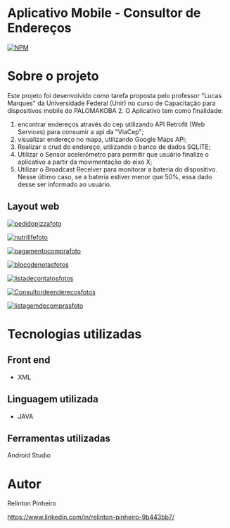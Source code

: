 # Aplicativo Mobile - Consultor de Endereços
[![NPM](https://img.shields.io/npm/l/react)](https://github.com/Relinton/AspNetCorePaginacaoDataTable/blob/main/LICENSE) 

# Sobre o projeto

Este projeto foi desenvolvido como tarefa proposta pelo professor "Lucas Marques" da Universidade Federal (Unir) no curso de Capacitação para dispositivos mobile do PALOMAKOBA 2.
O Aplicativo tem como finalidade: 
1) encontrar endereços através do cep utilizando API Retrofit (Web Services) para consumir a api da "ViaCep";
2) visualizar endereço no mapa, utilizando Google Maps APi;
3) Realizar o crud do endereço, utilizando o banco de dados SQLITE;
4) Utilizar o Sensor acelerômetro para permitir que usuário finalize o aplicativo a partir da movimentação do eixo X;
5) Utilizar o Broadcast Receiver para monitorar a bateria do dispositivo. Nesse último caso, se a bateria estiver menor que 50%, essa dado desse ser informado ao usuário. 

## Layout web
[![pedidopizzafoto](https://user-images.githubusercontent.com/32855779/200724228-36119546-6a5e-4236-b3d4-2a9a0a47488b.PNG)](https://drive.google.com/drive/folders/10r0ATNNcS69s68dmNPH2l3ZTWa-pxyav)

[![nutrilifefoto](https://user-images.githubusercontent.com/32855779/200724283-58eaee72-a365-4593-8a3f-1e89ab238a39.PNG)](https://drive.google.com/drive/folders/10r0ATNNcS69s68dmNPH2l3ZTWa-pxyav)

[![pagamentocomprafoto](https://user-images.githubusercontent.com/32855779/200724310-05c002a1-520b-44ee-866d-1acb9677d9ce.PNG)](https://youtu.be/vt5fpE0bzSY)

[![blocodenotasfotos](https://user-images.githubusercontent.com/32855779/200724442-a16d1c38-ce2f-4533-b5f3-bbeea030a836.PNG)](https://youtu.be/vt5fpE0bzSY)

[![listadecontatosfotos](https://user-images.githubusercontent.com/32855779/200724570-922cc858-19a6-461f-adac-cfd8b20a139f.PNG)](https://youtu.be/vt5fpE0bzSY)

[![Consultordeenderecosfotos](https://user-images.githubusercontent.com/32855779/200724469-c5653dc3-d57c-4e52-8271-622948b8261d.PNG)](https://youtu.be/vt5fpE0bzSY)

[![listagemdecomprasfoto](https://user-images.githubusercontent.com/32855779/200724633-d606ab74-ead5-43fb-8c69-4272957397e9.PNG)](https://youtu.be/vt5fpE0bzSY)


# Tecnologias utilizadas

## Front end
- XML

## Linguagem utilizada
- JAVA

## Ferramentas utilizadas
Android Studio

# Autor
Relinton Pinheiro

https://www.linkedin.com/in/relinton-pinheiro-9b443bb7/
